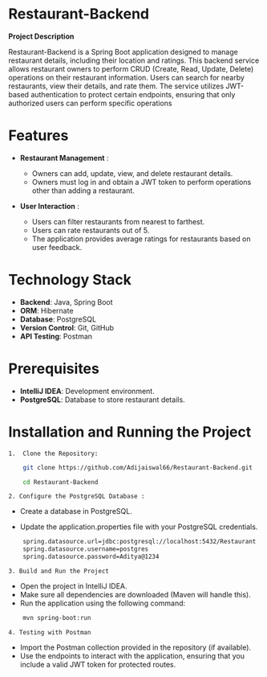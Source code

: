 
# Restaurant-Backend

**Project Description**

Restaurant-Backend is a Spring Boot application designed to manage restaurant details, including their location and ratings. This backend service allows restaurant owners to perform CRUD (Create, Read, Update, Delete) operations on their restaurant information. Users can search for nearby restaurants, view their details, and rate them. The service utilizes JWT-based authentication to protect certain endpoints, ensuring that only authorized users can perform specific operations

# Features

- **Restaurant Management** :
  - Owners can add, update, view, and delete restaurant details.
  - Owners must log in and obtain a JWT token to perform operations other than adding a restaurant.

- **User Interaction** :

  - Users can filter restaurants from nearest to farthest.
  - Users can rate restaurants out of 5.
  - The application provides average ratings for restaurants based on user feedback.

# Technology Stack

 - **Backend**: Java, Spring Boot
 - **ORM**: Hibernate
 - **Database**: PostgreSQL
 - **Version Control**: Git, GitHub
 - **API Testing**: Postman

 # Prerequisites

  - **IntelliJ IDEA**: Development environment.
  - **PostgreSQL**: Database to store restaurant details.

  # Installation and Running the Project

    1.  Clone the Repository:

```bash 
    git clone https://github.com/Adijaiswal66/Restaurant-Backend.git

    cd Restaurant-Backend
```

    2. Configure the PostgreSQL Database :
 - Create a database in PostgreSQL.
 
 - Update the application.properties file with your PostgreSQL credentials.
  

```bash 
    spring.datasource.url=jdbc:postgresql://localhost:5432/Restaurant
    spring.datasource.username=postgres
    spring.datasource.password=Aditya@1234
```


    3. Build and Run the Project
- Open the project in IntelliJ IDEA.
- Make sure all dependencies are downloaded (Maven will handle this).
- Run the application using the following command:

```bash
    mvn spring-boot:run
```
    4. Testing with Postman
- Import the Postman collection provided in the repository (if available).
- Use the endpoints to interact with the application, ensuring that you include a valid JWT token for protected routes.
